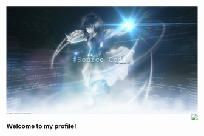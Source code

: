<img align="center" src="https://github.com/ccqqp/ccqqp/blob/main/cover.jpg">

<img align="right" src="https://github-readme-stats.vercel.app/api?username=ccqqp&show_icons=true&hide_border=true&icon_color=33a6b8&title_color=184f57">

### Welcome to my profile!

<!--
**ccqqp/ccqqp** is a ✨ _special_ ✨ repository because its `README.md` (this file) appears on your GitHub profile.

Here are some ideas to get you started:

- 🔭 I’m currently working on ...
- 🌱 I’m currently learning ...
- 👯 I’m looking to collaborate on ...
- 🤔 I’m looking for help with ...
- 💬 Ask me about ...
- 📫 How to reach me: ...
- 😄 Pronouns: ...
- ⚡ Fun fact: ...
-->

